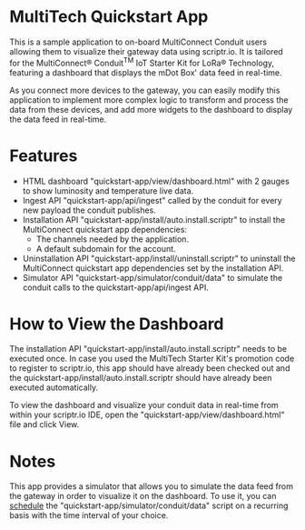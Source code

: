 # MultiTech Quickstart App

This is a sample application to on-board MultiConnect Conduit users allowing them to visualize their gateway data using scriptr.io. It is tailored for the MultiConnect® Conduit<sup>TM</sup> IoT Starter Kit for LoRa® Technology, featuring a dashboard that displays the mDot Box' data feed in real-time.

As you connect more devices to the gateway, you can easily modify this application to implement more complex logic to transform and process the data from these devices, and add more widgets to the dashboard to display the data feed in real-time.

# Features
- HTML dashboard "quickstart-app/view/dashboard.html" with 2 gauges to show luminosity and temperature live data.
- Ingest API "quickstart-app/api/ingest" called by the conduit for every new payload the conduit publishes.
- Installation API "quickstart-app/install/auto.install.scriptr" to install the MultiConnect quickstart app dependencies:
     - The channels needed by the application.
     - A default subdomain for the account.
- Uninstallation API "quickstart-app/install/uninstall.scriptr" to uninstall the MultiConnect quickstart app dependencies set by the installation API.
-  Simulator API "quickstart-app/simulator/conduit/data" to simulate the conduit calls to the quickstart-app/api/ingest API.

# How to View the Dashboard

The installation API "quickstart-app/install/auto.install.scriptr" needs to be executed once. In case you used the MultiTech Starter Kit's promotion code to register to scriptr.io, this app should have already been checked out and the quickstart-app/install/auto.install.scriptr should have already been executed automatically.

To view the dashboard and visualize your conduit data in real-time from within your scriptr.io IDE, open the "quickstart-app/view/dashboard.html" file and click View.

# Notes

This app provides a simulator that allows you to simulate the data feed from the gateway in order to visualize it on the dashboard. To use it, you can [schedule](https://www.scriptr.io/documentation#documentation-scriptschedulingScriptScheduling) the "quickstart-app/simulator/conduit/data" script on a recurring basis with the time interval of your choice.
